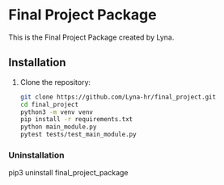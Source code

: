 # Final Project Package

This is the Final Project Package created by Lyna.

## Installation

1. Clone the repository:

   ```bash
   git clone https://github.com/Lyna-hr/final_project.git
   cd final_project
   python3 -m venv venv
   pip install -r requirements.txt
   python main_module.py
   pytest tests/test_main_module.py

### Uninstallation
pip3 uninstall final_project_package

